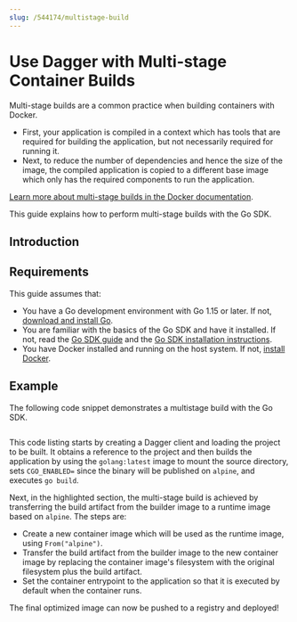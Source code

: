 ```yaml
---
slug: /544174/multistage-build
---
```


# Use Dagger with Multi-stage Container Builds

Multi-stage builds are a common practice when building containers with Docker. 

- First, your application is compiled in a context which has tools that are required for building the application, but not necessarily required for running it. 
- Next, to reduce the number of dependencies and hence the size of the image, the compiled application is copied to a different base image which only has the required components to run the application. 

[Learn more about multi-stage builds in the Docker documentation](https://docs.docker.com/build/building/multi-stage/).

This guide explains how to perform multi-stage builds with the Go SDK.

## Introduction

## Requirements

This guide assumes that:

- You have a Go development environment with Go 1.15 or later. If not, [download and install Go](https://go.dev/doc/install).
- You are familiar with the basics of the Go SDK and have it installed. If not, read the [Go SDK guide](../959738-get-started.md) and the [Go SDK installation instructions](../371491-install.md).
- You have Docker installed and running on the host system. If not, [install Docker](https://docs.docker.com/engine/install/).

## Example

The following code snippet demonstrates a multistage build with the Go SDK. 

```go file=../snippets/multistage-build/main.go

```

This code listing starts by creating a Dagger client and loading the project to be built. It obtains a reference to the project and then builds the application by using the `golang:latest` image to mount the source directory, sets `CGO_ENABLED=` since the binary will be published on `alpine`, and executes `go build`.

Next, in the highlighted section, the multi-stage build is achieved by transferring the build artifact from the builder image to a runtime image based on `alpine`. The steps are:

- Create a new container image which will be used as the runtime image, using `From("alpine")`.
- Transfer the build artifact from the builder image to the new container image by replacing the container image's filesystem with the original filesystem plus the build artifact.
- Set the container entrypoint to the application so that it is executed by default when the container runs.

The final optimized image can now be pushed to a registry and deployed!
